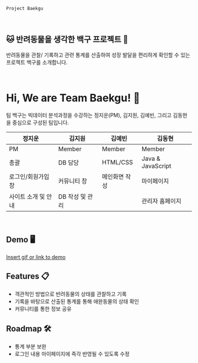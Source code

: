
    Project Baekgu

&nbsp;

🐱 반려동물을 생각한 백구 프로젝트 🐶
---


반려동물을 관찰/ 기록하고 관련 통계를 산출하여 성장 발달을 편리하게 확인할 수 있는 프로젝트 백구를 소개합니다.

&nbsp;





# Hi, We are Team Baekgu! 👋
팀 백구는 빅데이터 분석과정을 수강하는 정지운(PM), 김지원, 김예빈, 그리고 김동현을 중심으로 구성된 팀입니다.


| 정지운 | 김지원 | 김예빈 | 김동현 |
| --- | --- | --- | --- |
| PM | Member | Member | Member |
| 총괄 | DB 담당 | HTML/CSS | Java & JavaScript |
| 로그인/회원가입 창 | 커뮤니티 창 | 메인화면 작성 | 마이페이지
| 사이트 소개 및 안내 | DB 작성 및 관리 | | 관리자 홈페이지

&nbsp;
## Demo 🖥

[Insert gif or link to demo](https://github.com/dancingKimDH/baekgu_project/issues/1#issue-1828286867)


## Features 📋

- 객관적인 방법으로 반려동물의 상태를 관찰하고 기록
- 기록을 바탕으로 산출된 통계를 통해 애완동물의 상태 확인
- 커뮤니티를 통한 정보 공유




## Roadmap 🛠 

- 통계 부분 보완
- 로그인 내용 마이페이지에 즉각 반영될 수 있도록 수정
